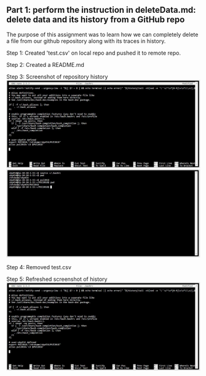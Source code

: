 ## Part 1: perform the instruction in deleteData.md: delete data and its history from a GitHub repo

The purpose of this assignment was to learn how we can completely delete a file from our github repository along with its traces in history.

Step 1: Created 'test.csv' on local repo and pushed it to remote repo.

Step 2: Created a README.md

Step 3: Screenshot of repository history
![Screenshot1](https://github.com/Shivam0712/PUI2018_skp454/blob/master/HW1_skp454/20180912_HW1_1.png)
![Screenshot2](https://github.com/Shivam0712/PUI2018_skp454/blob/master/HW1_skp454/20180912_HW1_2.png)


Step 4: Removed test.csv

Step 5: Refreshed screenshot of history
![Screenshot1](https://github.com/Shivam0712/PUI2018_skp454/blob/master/HW1_skp454/20180912_HW1_1.png)
